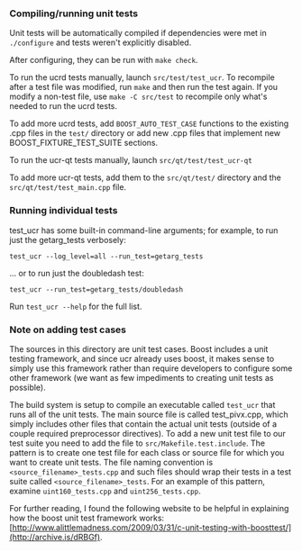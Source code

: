 ### Compiling/running unit tests

Unit tests will be automatically compiled if dependencies were met in `./configure`
and tests weren't explicitly disabled.

After configuring, they can be run with `make check`.

To run the ucrd tests manually, launch `src/test/test_ucr`. To recompile
after a test file was modified, run `make` and then run the test again. If you
modify a non-test file, use `make -C src/test` to recompile only what's needed
to run the ucrd tests.

To add more ucrd tests, add `BOOST_AUTO_TEST_CASE` functions to the existing
.cpp files in the `test/` directory or add new .cpp files that
implement new BOOST_FIXTURE_TEST_SUITE sections.

To run the ucr-qt tests manually, launch `src/qt/test/test_ucr-qt`

To add more ucr-qt tests, add them to the `src/qt/test/` directory and
the `src/qt/test/test_main.cpp` file.

### Running individual tests

test_ucr has some built-in command-line arguments; for
example, to run just the getarg_tests verbosely:

    test_ucr --log_level=all --run_test=getarg_tests

... or to run just the doubledash test:

    test_ucr --run_test=getarg_tests/doubledash

Run `test_ucr --help` for the full list.

### Note on adding test cases

The sources in this directory are unit test cases.  Boost includes a
unit testing framework, and since ucr already uses boost, it makes
sense to simply use this framework rather than require developers to
configure some other framework (we want as few impediments to creating
unit tests as possible).

The build system is setup to compile an executable called `test_ucr`
that runs all of the unit tests.  The main source file is called
test_pivx.cpp, which simply includes other files that contain the
actual unit tests (outside of a couple required preprocessor
directives). To add a new unit test file to our test suite you need
to add the file to `src/Makefile.test.include`. The pattern is to
create one test file for each class or source file for which you want
to create unit tests.  The file naming convention is
`<source_filename>_tests.cpp` and such files should wrap their tests
in a test suite called `<source_filename>_tests`.  For an example of
this pattern, examine `uint160_tests.cpp` and `uint256_tests.cpp`.

For further reading, I found the following website to be helpful in
explaining how the boost unit test framework works:
[http://www.alittlemadness.com/2009/03/31/c-unit-testing-with-boosttest/](http://archive.is/dRBGf).
